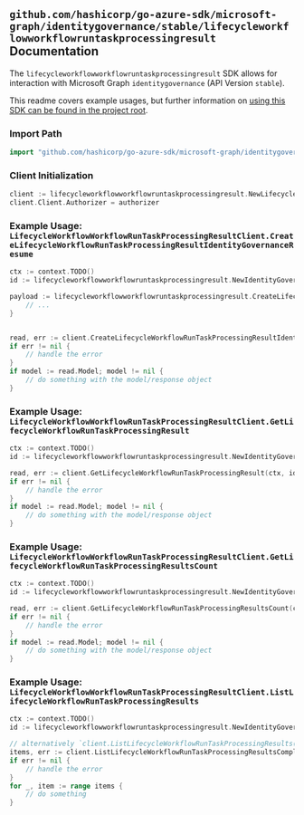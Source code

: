 
## `github.com/hashicorp/go-azure-sdk/microsoft-graph/identitygovernance/stable/lifecycleworkflowworkflowruntaskprocessingresult` Documentation

The `lifecycleworkflowworkflowruntaskprocessingresult` SDK allows for interaction with Microsoft Graph `identitygovernance` (API Version `stable`).

This readme covers example usages, but further information on [using this SDK can be found in the project root](https://github.com/hashicorp/go-azure-sdk/tree/main/docs).

### Import Path

```go
import "github.com/hashicorp/go-azure-sdk/microsoft-graph/identitygovernance/stable/lifecycleworkflowworkflowruntaskprocessingresult"
```


### Client Initialization

```go
client := lifecycleworkflowworkflowruntaskprocessingresult.NewLifecycleWorkflowWorkflowRunTaskProcessingResultClientWithBaseURI("https://graph.microsoft.com")
client.Client.Authorizer = authorizer
```


### Example Usage: `LifecycleWorkflowWorkflowRunTaskProcessingResultClient.CreateLifecycleWorkflowRunTaskProcessingResultIdentityGovernanceResume`

```go
ctx := context.TODO()
id := lifecycleworkflowworkflowruntaskprocessingresult.NewIdentityGovernanceLifecycleWorkflowWorkflowIdRunIdTaskProcessingResultID("workflowId", "runId", "taskProcessingResultId")

payload := lifecycleworkflowworkflowruntaskprocessingresult.CreateLifecycleWorkflowRunTaskProcessingResultIdentityGovernanceResumeRequest{
	// ...
}


read, err := client.CreateLifecycleWorkflowRunTaskProcessingResultIdentityGovernanceResume(ctx, id, payload, lifecycleworkflowworkflowruntaskprocessingresult.DefaultCreateLifecycleWorkflowRunTaskProcessingResultIdentityGovernanceResumeOperationOptions())
if err != nil {
	// handle the error
}
if model := read.Model; model != nil {
	// do something with the model/response object
}
```


### Example Usage: `LifecycleWorkflowWorkflowRunTaskProcessingResultClient.GetLifecycleWorkflowRunTaskProcessingResult`

```go
ctx := context.TODO()
id := lifecycleworkflowworkflowruntaskprocessingresult.NewIdentityGovernanceLifecycleWorkflowWorkflowIdRunIdTaskProcessingResultID("workflowId", "runId", "taskProcessingResultId")

read, err := client.GetLifecycleWorkflowRunTaskProcessingResult(ctx, id, lifecycleworkflowworkflowruntaskprocessingresult.DefaultGetLifecycleWorkflowRunTaskProcessingResultOperationOptions())
if err != nil {
	// handle the error
}
if model := read.Model; model != nil {
	// do something with the model/response object
}
```


### Example Usage: `LifecycleWorkflowWorkflowRunTaskProcessingResultClient.GetLifecycleWorkflowRunTaskProcessingResultsCount`

```go
ctx := context.TODO()
id := lifecycleworkflowworkflowruntaskprocessingresult.NewIdentityGovernanceLifecycleWorkflowWorkflowIdRunID("workflowId", "runId")

read, err := client.GetLifecycleWorkflowRunTaskProcessingResultsCount(ctx, id, lifecycleworkflowworkflowruntaskprocessingresult.DefaultGetLifecycleWorkflowRunTaskProcessingResultsCountOperationOptions())
if err != nil {
	// handle the error
}
if model := read.Model; model != nil {
	// do something with the model/response object
}
```


### Example Usage: `LifecycleWorkflowWorkflowRunTaskProcessingResultClient.ListLifecycleWorkflowRunTaskProcessingResults`

```go
ctx := context.TODO()
id := lifecycleworkflowworkflowruntaskprocessingresult.NewIdentityGovernanceLifecycleWorkflowWorkflowIdRunID("workflowId", "runId")

// alternatively `client.ListLifecycleWorkflowRunTaskProcessingResults(ctx, id, lifecycleworkflowworkflowruntaskprocessingresult.DefaultListLifecycleWorkflowRunTaskProcessingResultsOperationOptions())` can be used to do batched pagination
items, err := client.ListLifecycleWorkflowRunTaskProcessingResultsComplete(ctx, id, lifecycleworkflowworkflowruntaskprocessingresult.DefaultListLifecycleWorkflowRunTaskProcessingResultsOperationOptions())
if err != nil {
	// handle the error
}
for _, item := range items {
	// do something
}
```
